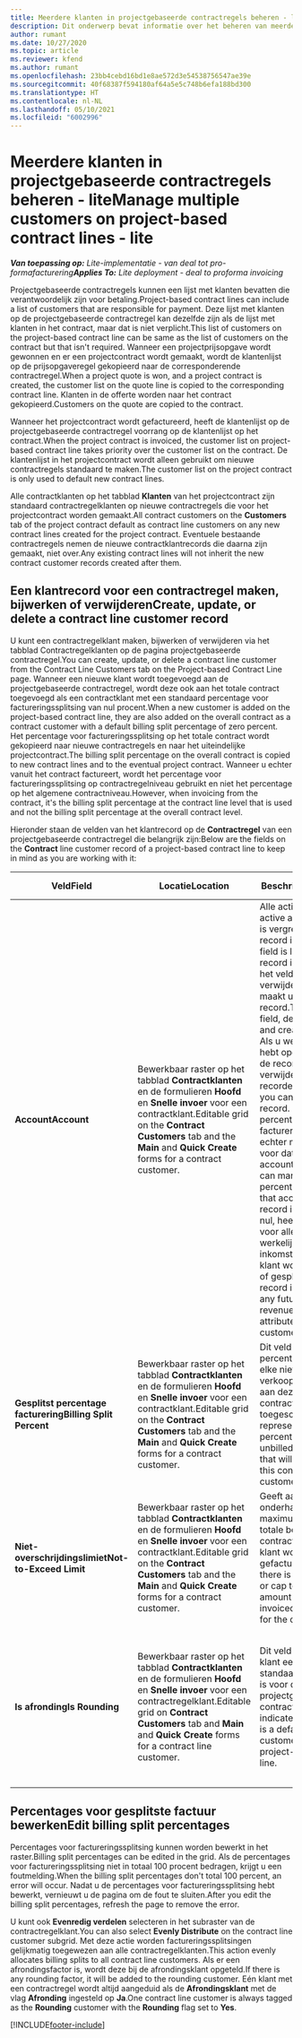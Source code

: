 ```yaml
---
title: Meerdere klanten in projectgebaseerde contractregels beheren - lite
description: Dit onderwerp bevat informatie over het beheren van meerdere klanten in projectgebaseerde contractregels.
author: rumant
ms.date: 10/27/2020
ms.topic: article
ms.reviewer: kfend
ms.author: rumant
ms.openlocfilehash: 23bb4cebd16bd1e8ae572d3e54538756547ae39e
ms.sourcegitcommit: 40f68387f594180af64a5e5c748b6efa188bd300
ms.translationtype: HT
ms.contentlocale: nl-NL
ms.lasthandoff: 05/10/2021
ms.locfileid: "6002996"
---
```

# <a name="manage-multiple-customers-on-project-based-contract-lines---lite"></a><span data-ttu-id="18c62-103">Meerdere klanten in projectgebaseerde contractregels beheren - lite</span><span class="sxs-lookup"><span data-stu-id="18c62-103">Manage multiple customers on project-based contract lines - lite</span></span>

<span data-ttu-id="18c62-104">_**Van toepassing op:** Lite-implementatie - van deal tot pro-formafacturering_</span><span class="sxs-lookup"><span data-stu-id="18c62-104">_**Applies To:** Lite deployment - deal to proforma invoicing_</span></span>

<span data-ttu-id="18c62-105">Projectgebaseerde contractregels kunnen een lijst met klanten bevatten die verantwoordelijk zijn voor betaling.</span><span class="sxs-lookup"><span data-stu-id="18c62-105">Project-based contract lines can include a list of customers that are responsible for payment.</span></span> <span data-ttu-id="18c62-106">Deze lijst met klanten op de projectgebaseerde contractregel kan dezelfde zijn als de lijst met klanten in het contract, maar dat is niet verplicht.</span><span class="sxs-lookup"><span data-stu-id="18c62-106">This list of customers on the project-based contract line can be same as the list of customers on the contract but that isn't required.</span></span> <span data-ttu-id="18c62-107">Wanneer een projectprijsopgave wordt gewonnen en er een projectcontract wordt gemaakt, wordt de klantenlijst op de prijsopgaveregel gekopieerd naar de corresponderende contractregel.</span><span class="sxs-lookup"><span data-stu-id="18c62-107">When a project quote is won, and a project contract is created, the customer list on the quote line is copied to the corresponding contract line.</span></span> <span data-ttu-id="18c62-108">Klanten in de offerte worden naar het contract gekopieerd.</span><span class="sxs-lookup"><span data-stu-id="18c62-108">Customers on the quote are copied to the contract.</span></span>

<span data-ttu-id="18c62-109">Wanneer het projectcontract wordt gefactureerd, heeft de klantenlijst op de projectgebaseerde contractregel voorrang op de klantenlijst op het contract.</span><span class="sxs-lookup"><span data-stu-id="18c62-109">When the project contract is invoiced, the customer list on project-based contract line takes priority over the customer list on the contract.</span></span> <span data-ttu-id="18c62-110">De klantenlijst in het projectcontract wordt alleen gebruikt om nieuwe contractregels standaard te maken.</span><span class="sxs-lookup"><span data-stu-id="18c62-110">The customer list on the project contract is only used to default new contract lines.</span></span>

<span data-ttu-id="18c62-111">Alle contractklanten op het tabblad **Klanten** van het projectcontract zijn standaard contractregelklanten op nieuwe contractregels die voor het projectcontract worden gemaakt.</span><span class="sxs-lookup"><span data-stu-id="18c62-111">All contract customers on the **Customers** tab of the project contract default as contract line customers on any new contract lines created for the project contract.</span></span> <span data-ttu-id="18c62-112">Eventuele bestaande contractregels nemen de nieuwe contractklantrecords die daarna zijn gemaakt, niet over.</span><span class="sxs-lookup"><span data-stu-id="18c62-112">Any existing contract lines will not inherit the new contract customer records created after them.</span></span>

## <a name="create-update-or-delete-a-contract-line-customer-record"></a><span data-ttu-id="18c62-113">Een klantrecord voor een contractregel maken, bijwerken of verwijderen</span><span class="sxs-lookup"><span data-stu-id="18c62-113">Create, update, or delete a contract line customer record</span></span>

<span data-ttu-id="18c62-114">U kunt een contractregelklant maken, bijwerken of verwijderen via het tabblad Contractregelklanten op de pagina projectgebaseerde contractregel.</span><span class="sxs-lookup"><span data-stu-id="18c62-114">You can create, update, or delete a contract line customer from the Contract Line Customers tab on the Project-based Contract Line page.</span></span> <span data-ttu-id="18c62-115">Wanneer een nieuwe klant wordt toegevoegd aan de projectgebaseerde contractregel, wordt deze ook aan het totale contract toegevoegd als een contractklant met een standaard percentage voor factureringssplitsing van nul procent.</span><span class="sxs-lookup"><span data-stu-id="18c62-115">When a new customer is added on the project-based contract line, they are also added on the overall contract as a contract customer with a default billing split percentage of zero percent.</span></span> <span data-ttu-id="18c62-116">Het percentage voor factureringssplitsing op het totale contract wordt gekopieerd naar nieuwe contractregels en naar het uiteindelijke projectcontract.</span><span class="sxs-lookup"><span data-stu-id="18c62-116">The billing split percentage on the overall contract is copied to new contract lines and to the eventual project contract.</span></span> <span data-ttu-id="18c62-117">Wanneer u echter vanuit het contract factureert, wordt het percentage voor factureringssplitsing op contractregelniveau gebruikt en niet het percentage op het algemene contractniveau.</span><span class="sxs-lookup"><span data-stu-id="18c62-117">However, when invoicing from the contract, it's the billing split percentage at the contract line level that is used and not the billing split percentage at the overall contract level.</span></span>

<span data-ttu-id="18c62-118">Hieronder staan de velden van het klantrecord op de **Contractregel** van een projectgebaseerde contractregel die belangrijk zijn:</span><span class="sxs-lookup"><span data-stu-id="18c62-118">Below are the fields on the **Contract** line customer record of a project-based contract line to keep in mind as you are working with it:</span></span>

| <span data-ttu-id="18c62-119">Veld</span><span class="sxs-lookup"><span data-stu-id="18c62-119">Field</span></span> | <span data-ttu-id="18c62-120">Locatie</span><span class="sxs-lookup"><span data-stu-id="18c62-120">Location</span></span> | <span data-ttu-id="18c62-121">Beschrijving</span><span class="sxs-lookup"><span data-stu-id="18c62-121">Description</span></span> | <span data-ttu-id="18c62-122">Downstreamimpact</span><span class="sxs-lookup"><span data-stu-id="18c62-122">Downstream impact</span></span> |
| --- | --- | --- | --- |
| <span data-ttu-id="18c62-123">**Account**</span><span class="sxs-lookup"><span data-stu-id="18c62-123">**Account**</span></span> | <span data-ttu-id="18c62-124">Bewerkbaar raster op het tabblad **Contractklanten** en de formulieren **Hoofd** en **Snelle invoer** voor een contractklant.</span><span class="sxs-lookup"><span data-stu-id="18c62-124">Editable grid on the **Contract Customers** tab and the **Main** and **Quick Create** forms for a contract customer.</span></span> | <span data-ttu-id="18c62-125">Alle actieve accounts.</span><span class="sxs-lookup"><span data-stu-id="18c62-125">All active accounts.</span></span> <span data-ttu-id="18c62-126">Dit veld is vergrendeld nadat de record is gemaakt.</span><span class="sxs-lookup"><span data-stu-id="18c62-126">This field is locked after the record is created.</span></span> <span data-ttu-id="18c62-127">Als u het veld wilt bijwerken, verwijdert u de record en maakt u een nieuwe record.</span><span class="sxs-lookup"><span data-stu-id="18c62-127">To update the field, delete the record, and create a new record.</span></span> <span data-ttu-id="18c62-128">Als u werkelijke waarden hebt opgenomen, kunt u de record niet verwijderen.</span><span class="sxs-lookup"><span data-stu-id="18c62-128">If you have recorded any actuals, you can't delete the record.</span></span> <span data-ttu-id="18c62-129">U kunt het percentage voor factureringssplitsing echter markeren als nul voor dat account.</span><span class="sxs-lookup"><span data-stu-id="18c62-129">However, you can mark the billing split percentage as zero for that account.</span></span> <span data-ttu-id="18c62-130">Als de record is gemarkeerd als nul, heeft dit gevolgen voor alle toekomstige werkelijke kosten en inkomsten die aan deze klant worden toegekend of gesplitst.</span><span class="sxs-lookup"><span data-stu-id="18c62-130">When the record is marked as zero, any future cost and revenue actuals that are attributed or split to this customer are impacted.</span></span> | <span data-ttu-id="18c62-131">Wanneer u een rekening kiest uit de hoofdlijst met accounts om deze toe te voegen en op te slaan, wordt de contractregelklant ook toegevoegd als contractklant.</span><span class="sxs-lookup"><span data-stu-id="18c62-131">When you pick an account from the master list of accounts to add and save them, the contract line customer is also added as a contract customer.</span></span> <span data-ttu-id="18c62-132">Contractregelklanten worden gebruikt wanneer facturen worden gegenereerd.</span><span class="sxs-lookup"><span data-stu-id="18c62-132">Contract line customers are used when invoices are generated.</span></span> |
| <span data-ttu-id="18c62-133">**Gesplitst percentage facturering**</span><span class="sxs-lookup"><span data-stu-id="18c62-133">**Billing Split Percent**</span></span> | <span data-ttu-id="18c62-134">Bewerkbaar raster op het tabblad **Contractklanten** en de formulieren **Hoofd** en **Snelle invoer** voor een contractklant.</span><span class="sxs-lookup"><span data-stu-id="18c62-134">Editable grid on the **Contract Customers** tab and the **Main** and **Quick Create** forms for a contract customer.</span></span> | <span data-ttu-id="18c62-135">Dit veld geeft het percentage weer van elke niet-gefactureerde verkooptransactie dat aan deze contractregelklant wordt toegeschreven.</span><span class="sxs-lookup"><span data-stu-id="18c62-135">This field represents the percentage of each unbilled sales transaction that will be attributed to this contract line customer.</span></span> | <span data-ttu-id="18c62-136">Contractregelklanten en percentages voor facturatiesplitsing worden gebruikt wanneer werkelijke waarden worden aangemaakt na goedkeuring en wanneer de factuur wordt gegenereerd.</span><span class="sxs-lookup"><span data-stu-id="18c62-136">Contract line customers and billing split percentages are used when actuals are created after approval and when the invoice is generated.</span></span> |
| <span data-ttu-id="18c62-137">**Niet-overschrijdingslimiet**</span><span class="sxs-lookup"><span data-stu-id="18c62-137">**Not-to-Exceed Limit**</span></span> | <span data-ttu-id="18c62-138">Bewerkbaar raster op het tabblad **Contractklanten** en de formulieren **Hoofd** en **Snelle invoer** voor een contractklant.</span><span class="sxs-lookup"><span data-stu-id="18c62-138">Editable grid on the **Contract Customers** tab and the **Main** and **Quick Create** forms for a contract customer.</span></span> | <span data-ttu-id="18c62-139">Geeft aan of er een onderhandelde limiet of maximum is voor het totale bedrag dat voor de contractregel aan deze klant wordt gefactureerd.</span><span class="sxs-lookup"><span data-stu-id="18c62-139">Indicates if there is a negotiated limit or cap to the overall amount that will be invoiced to this customer for the contract line.</span></span> | <span data-ttu-id="18c62-140">De niet-overschrijdingslimiet voor de contractregelklant wordt gebruikt wanneer werkelijke waarden worden gemaakt en de facturen worden gegenereerd.</span><span class="sxs-lookup"><span data-stu-id="18c62-140">The not-to-exceed limit for the contract line customer is used when actuals are created and the invoices are generated.</span></span> |
| <span data-ttu-id="18c62-141">**Is afronding**</span><span class="sxs-lookup"><span data-stu-id="18c62-141">**Is Rounding**</span></span> | <span data-ttu-id="18c62-142">Bewerkbaar raster op het tabblad **Contractklanten** en de formulieren **Hoofd** en **Snelle invoer** voor een contractregelklant.</span><span class="sxs-lookup"><span data-stu-id="18c62-142">Editable grid on **Contract Customers** tab and **Main** and **Quick Create** forms for a contract line customer.</span></span> | <span data-ttu-id="18c62-143">Dit veld geeft aan of deze klant een standaardafrondingsklant is voor deze projectgebaseerde contractregel.</span><span class="sxs-lookup"><span data-stu-id="18c62-143">This field indicates if this customer is a default rounding customer for this project-based contract line.</span></span> | <span data-ttu-id="18c62-144">Wanneer u een werkelijke waarde genereert op basis van het percentage voor factureringssplitsing, kunnen er enkele afrondingsverschillen zijn.</span><span class="sxs-lookup"><span data-stu-id="18c62-144">When you generate an actual according to the billing split percentage, there may be some rounding differences.</span></span> <span data-ttu-id="18c62-145">Aan deze klant worden in dit geval de afrondingsverschillen toegerekend.</span><span class="sxs-lookup"><span data-stu-id="18c62-145">This customer is attributed the rounding differences in this case.</span></span> |

## <a name="edit-billing-split-percentages"></a><span data-ttu-id="18c62-146">Percentages voor gesplitste factuur bewerken</span><span class="sxs-lookup"><span data-stu-id="18c62-146">Edit billing split percentages</span></span>

<span data-ttu-id="18c62-147">Percentages voor factureringssplitsing kunnen worden bewerkt in het raster.</span><span class="sxs-lookup"><span data-stu-id="18c62-147">Billing split percentages can be edited in the grid.</span></span> <span data-ttu-id="18c62-148">Als de percentages voor factureringssplitsing niet in totaal 100 procent bedragen, krijgt u een foutmelding.</span><span class="sxs-lookup"><span data-stu-id="18c62-148">When the billing split percentages don't total 100 percent, an error will occur.</span></span> <span data-ttu-id="18c62-149">Nadat u de percentages voor factureringssplitsing hebt bewerkt, vernieuwt u de pagina om de fout te sluiten.</span><span class="sxs-lookup"><span data-stu-id="18c62-149">After you edit the billing split percentages, refresh the page to remove the error.</span></span>

<span data-ttu-id="18c62-150">U kunt ook **Evenredig verdelen** selecteren in het subraster van de contractregelklant.</span><span class="sxs-lookup"><span data-stu-id="18c62-150">You can also select **Evenly Distribute** on the contract line customer subgrid.</span></span> <span data-ttu-id="18c62-151">Met deze actie worden factureringssplitsingen gelijkmatig toegewezen aan alle contractregelklanten.</span><span class="sxs-lookup"><span data-stu-id="18c62-151">This action evenly allocates billing splits to all contract line customers.</span></span> <span data-ttu-id="18c62-152">Als er een afrondingsfactor is, wordt deze bij de afrondingsklant opgeteld.</span><span class="sxs-lookup"><span data-stu-id="18c62-152">If there is any rounding factor, it will be added to the rounding customer.</span></span> <span data-ttu-id="18c62-153">Eén klant met een contractregel wordt altijd aangeduid als de **Afrondingsklant** met de vlag **Afronding** ingesteld op **Ja**.</span><span class="sxs-lookup"><span data-stu-id="18c62-153">One contract line customer is always tagged as the **Rounding** customer with the **Rounding** flag set to **Yes**.</span></span>


[!INCLUDE[footer-include](../../includes/footer-banner.md)]
